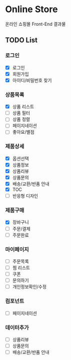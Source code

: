 # Online Store

온라인 쇼핑몰 Front-End 결과물

## TODO List

### 로그인

- [x] 로그인
- [x] 회원가입
- [x] 아이디/비밀번호 찾기

### 상품목록

- [x] 상품 리스트
- [ ] 상품 필터
- [ ] 상품 정렬
- [ ] 페이지네이션
- [ ] 좋아요/별점

### 제품상세

- [x] 옵션선택
- [x] 상품정보
- [x] 상품리뷰
- [x] 상품문의
- [x] 배송/교환/반품 안내
- [x] TOC
- [ ] 반응형 디자인

### 제품구매

- [x] 장바구니
- [ ] 주문/결제
- [ ] 주문완료

### 마이페이지

- [ ] 주문목록
- [ ] 찜 리스트
- [ ] 쿠폰
- [ ] 문의하기
- [ ] 개인정보확인/수정

### 컴포넌트

- [ ] 페이지네이션

### 데이터추가

- [ ] 상품리뷰
- [ ] 상품문의
- [ ] 배송/교환/반품 안내
